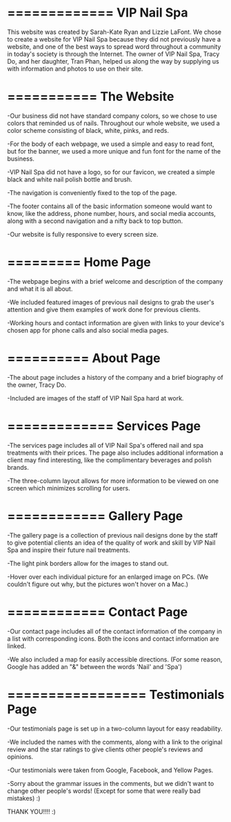 =============
VIP Nail Spa
=============

This website was created by Sarah-Kate Ryan and Lizzie LaFont. We chose to create a website for VIP Nail Spa because they did not previously have a website, and one of the best ways to spread word throughout a community in today's society is through the Internet. The owner of VIP Nail Spa, Tracy Do, and her daughter, Tran Phan, helped us along the way by supplying us with information and photos to use on their site.

===========
The Website
===========

-Our business did not have standard company colors, so we chose to use colors that reminded us of nails. Throughout our whole website, we used a color scheme consisting of black, white, pinks, and reds.

-For the body of each webpage, we used a simple and easy to read font, but for the banner, we used a more unique and fun font for the name of the business. 

-VIP Nail Spa did not have a logo, so for our favicon, we created a simple black and white nail polish bottle and brush. 

-The navigation is conveniently fixed to the top of the page. 

-The footer contains all of the basic information someone would want to know, like the address, phone number, hours, and social media accounts, along with a second navigation and a nifty back to top button.

-Our website is fully responsive to every screen size.

=========
Home Page
=========

-The webpage begins with a brief welcome and description of the company and what it is all about.

-We included featured images of previous nail designs to grab the user's attention and give them examples of work done for previous clients.

-Working hours and contact information are given with links to your device's chosen app for phone calls and also social media pages. 

==========
About Page
==========

-The about page includes a history of the company and a brief biography of the owner, Tracy Do.

-Included are images of the staff of VIP Nail Spa hard at work.

=============
Services Page
=============

-The services page includes all of VIP Nail Spa's offered nail and spa treatments with their prices. The page also includes additional information a client may find interesting, like the complimentary beverages and polish brands. 

-The three-column layout allows for more information to be viewed on one screen which minimizes scrolling for users.

============
Gallery Page
============

-The gallery page is a collection of previous nail designs done by the staff to give potential clients an idea of the quality of work and skill by VIP Nail Spa and inspire their future nail treatments.

-The light pink borders allow for the images to stand out.

-Hover over each individual picture for an enlarged image on PCs. (We couldn't figure out why, but the pictures won't hover on a Mac.) 

============
Contact Page
============

-Our contact page includes all of the contact information of the company in a list with corresponding icons. Both the icons and contact information are linked.

-We also included a map for easily accessible directions. (For some reason, Google has added an "&" between the words 'Nail' and 'Spa')

=================
Testimonials Page
=================

-Our testimonials page is set up in a two-column layout for easy readability. 

-We included the names with the comments, along with a link to the original review and the star ratings to give clients other people's reviews and opinions.

-Our testimonials were taken from Google, Facebook, and Yellow Pages.

-Sorry about the grammar issues in the comments, but we didn't want to change other people's words! (Except for some that were really bad mistakes) :)


THANK YOU!!!! :) 
